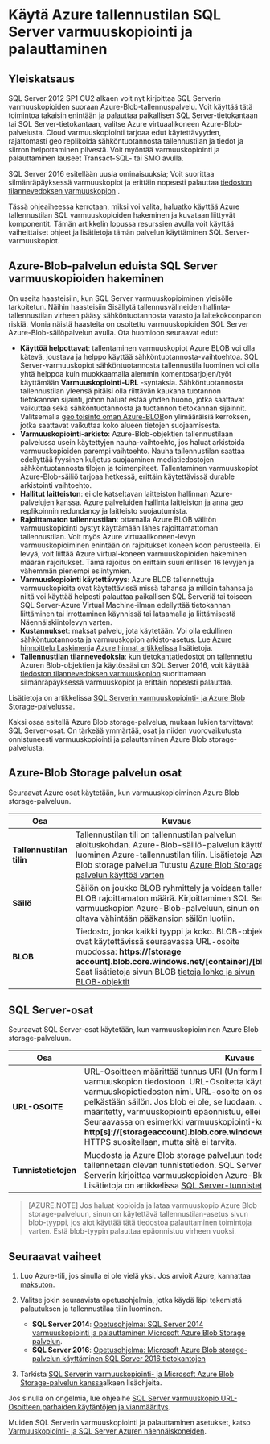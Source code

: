 <properties
    pageTitle="Käytä Azure tallennustilan SQL Serverin varmuuskopiointi ja palauttaminen | Microsoft Azure"
    description="Lue, miten voit varmuuskopioida SQL Server Azure-tallennustilan. Tässä artikkelissa kerrotaan edut varmuuskopioimalla SQL-tietokantoja Azure-tallennustilan."
    services="virtual-machines-windows"
    documentationCenter=""
    authors="MikeRayMSFT"
    manager="jhubbard"
    tags="azure-service-management"/>

<tags
    ms.service="virtual-machines-windows"
    ms.devlang="na"
    ms.topic="article"
    ms.tgt_pltfrm="vm-windows-sql-server"
    ms.workload="infrastructure-services"
    ms.date="07/22/2016"
    ms.author="mikeray"/>

# <a name="use-azure-storage-for-sql-server-backup-and-restore"></a>Käytä Azure tallennustilan SQL Server varmuuskopiointi ja palauttaminen

## <a name="overview"></a>Yleiskatsaus

SQL Server 2012 SP1 CU2 alkaen voit nyt kirjoittaa SQL Serverin varmuuskopioiden suoraan Azure-Blob-tallennuspalvelu. Voit käyttää tätä toimintoa takaisin enintään ja palauttaa paikallisen SQL Server-tietokantaan tai SQL Server-tietokantaan, valitse Azure virtuaalikoneen Azure-Blob-palvelusta. Cloud varmuuskopiointi tarjoaa edut käytettävyyden, rajattomasti geo replikoida sähköntuotannosta tallennustilan ja tiedot ja siirron helpottaminen pilvestä. Voit myöntää varmuuskopiointi ja palauttaminen lauseet Transact-SQL- tai SMO avulla.

SQL Server 2016 esitellään uusia ominaisuuksia; Voit suorittaa silmänräpäyksessä varmuuskopiot ja erittäin nopeasti palauttaa [tiedoston tilannevedoksen varmuuskopion](http://msdn.microsoft.com/library/mt169363.aspx) .

Tässä ohjeaiheessa kerrotaan, miksi voi valita, haluatko käyttää Azure tallennustilan SQL varmuuskopioiden hakeminen ja kuvataan liittyvät komponentit. Tämän artikkelin lopussa resurssien avulla voit käyttää vaiheittaiset ohjeet ja lisätietoja tämän palvelun käyttäminen SQL Server-varmuuskopiot.

## <a name="benefits-of-using-the-azure-blob-service-for-sql-server-backups"></a>Azure-Blob-palvelun eduista SQL Server varmuuskopioiden hakeminen

On useita haasteisiin, kun SQL Server varmuuskopioiminen yleisölle tarkoitetun. Näihin haasteisiin Sisällytä tallennusvälineiden hallinta-tallennustilan virheen pääsy sähköntuotannosta varasto ja laitekokoonpanon riskiä. Monia näistä haasteita on osoitettu varmuuskopioiden SQL Server Azure-Blob-säilöpalvelun avulla. Ota huomioon seuraavat edut:

- **Käyttöä helpottavat**: tallentaminen varmuuskopiot Azure BLOB voi olla kätevä, joustava ja helppo käyttää sähköntuotannosta-vaihtoehtoa. SQL Server-varmuuskopiot sähköntuotannosta tallennustila luominen voi olla yhtä helppoa kuin muokkaamalla aiemmin komentosarjojen/työt käyttämään **Varmuuskopiointi-URL** -syntaksia. Sähköntuotannosta tallennustilan yleensä pitäisi olla riittävän kaukana tuotannon tietokannan sijainti, johon haluat estää yhden huono, jotka saattavat vaikuttaa sekä sähköntuotannosta ja tuotannon tietokannan sijainnit. Valitsemalla [geo toisinto oman Azure-BLOB](../storage/storage-redundancy.md)on ylimääräisiä kerroksen, jotka saattavat vaikuttaa koko alueen tietojen suojaamisesta.
- **Varmuuskopiointi-arkisto**: Azure-Blob-objektien tallennustilaan palvelussa usein käytettyjen nauha-vaihtoehto, jos haluat arkistoida varmuuskopioiden parempi vaihtoehto. Nauha tallennustilan saattaa edellyttää fyysinen kuljetus suojaaminen mediatiedostojen sähköntuotannosta tilojen ja toimenpiteet. Tallentaminen varmuuskopiot Azure-Blob-säiliö tarjoaa hetkessä, erittäin käytettävissä durable arkistointi vaihtoehto.
- **Hallitut laitteiston**: ei ole katseltavan laitteiston hallinnan Azure-palvelujen kanssa. Azure palveluiden hallinta laitteiston ja anna geo replikoinnin redundancy ja laitteisto suojautumista.
- **Rajoittamaton tallennustilan**: ottamalla Azure BLOB välitön varmuuskopiointi pystyt käyttämään lähes rajoittamattoman tallennustilan. Voit myös Azure virtuaalikoneen-levyn varmuuskopioiminen enintään on rajoitukset koneen koon perusteella. Ei levyä, voit liittää Azure virtual-koneen varmuuskopioiden hakeminen määrän rajoitukset. Tämä rajoitus on erittäin suuri erillisen 16 levyjen ja vähemmän pienempi esiintymien.
- **Varmuuskopiointi käytettävyys**: Azure BLOB tallennettuja varmuuskopioita ovat käytettävissä missä tahansa ja milloin tahansa ja niitä voi käyttää helposti palauttaa paikallisen SQL Serveriä tai toiseen SQL Server-Azure Virtual Machine-ilman edellyttää tietokannan liittäminen tai irrottaminen käynnissä tai lataamalla ja liittämisestä Näennäiskiintolevyn varten.
- **Kustannukset**: maksat palvelu, jota käytetään. Voi olla edullinen sähköntuotannosta ja varmuuskopion arkisto-asetus. Lue [Azure hinnoittelu Laskimen](http://go.microsoft.com/fwlink/?LinkId=277060 "Hinnat Laskimen")ja [Azure hinnat artikkelissa](http://go.microsoft.com/fwlink/?LinkId=277059 "hinnat artikkelissa") lisätietoja.
- **Tallennustilan tilannevedoksia**: kun tietokantatiedostot on tallennettu Azuren Blob-objektien ja käytössäsi on SQL Server 2016, voit käyttää [tiedoston tilannevedoksen varmuuskopion](http://msdn.microsoft.com/library/mt169363.aspx) suorittamaan silmänräpäyksessä varmuuskopiot ja erittäin nopeasti palauttaa.

Lisätietoja on artikkelissa [SQL Serverin varmuuskopiointi- ja Azure Blob Storage-palvelussa](http://go.microsoft.com/fwlink/?LinkId=271617).

Kaksi osaa esitellä Azure Blob storage-palvelua, mukaan lukien tarvittavat SQL Server-osat. On tärkeää ymmärtää, osat ja niiden vuorovaikutusta onnistuneesti varmuuskopiointi ja palauttaminen Azure Blob storage-palvelusta.

## <a name="azure-blob-storage-service-components"></a>Azure-Blob Storage palvelun osat

Seuraavat Azure osat käytetään, kun varmuuskopioiminen Azure Blob storage-palveluun.

| Osa               | Kuvaus                          |
|---------------------|-------------------------------|
| **Tallennustilan tilin** | Tallennustilan tili on tallennustilan palvelun aloituskohdan. Azure-Blob-säiliö-palvelun käyttöön luominen Azure-tallennustilan tilin. Lisätietoja Azure Blob storage palvelua Tutustu [Azure Blob Storage-palvelun käyttöä varten](https://azure.microsoft.com/develop/net/how-to-guides/blob-storage/) |
| **Säilö** | Säilön on joukko BLOB ryhmittely ja voidaan tallentaa BLOB rajoittamaton määrä. Kirjoittaminen SQL Server varmuuskopion Azure-Blob-palveluun, sinun on oltava vähintään pääkansion säilön luotiin. |
| **BLOB** | Tiedosto, jonka kaikki tyyppi ja koko. BLOB-objektit ovat käytettävissä seuraavassa URL-osoite muodossa: **https://[storage account].blob.core.windows.net/[container]/[blob]**. Saat lisätietoja sivun BLOB [tietoja lohko ja sivun BLOB-objektit](http://msdn.microsoft.com/library/azure/ee691964.aspx) |

## <a name="sql-server-components"></a>SQL Server-osat

Seuraavat SQL Server-osat käytetään, kun varmuuskopioiminen Azure Blob storage-palveluun.

| Osa               | Kuvaus                          |
|---------------------|-------------------------------|
| **URL-OSOITE** | URL-Osoitteen määrittää tunnus URI (Uniform Resource) yksilöllinen varmuuskopion tiedostoon. URL-Osoitetta käytetään sijainti ja SQL Server-varmuuskopiotiedoston nimi. URL-osoite on osoitettava todellinen blob, ei pelkästään säilön. Jos blob ei ole, se luodaan. Jos aiemmin Blob-objektien on määritetty, varmuuskopiointi epäonnistuu, ellei > muodon jossa valitsinta. Seuraavassa on esimerkki varmuuskopiointi-komennon määrität URL-osoite: **http[s]://[storageaccount].blob.core.windows.net/[container]/[FILENAME.bak]**. HTTPS suositellaan, mutta sitä ei tarvita. |
| **Tunnistetietojen** | Muodosta ja Azure Blob storage palveluun todennetaan tarvittavat tiedot tallennetaan olevan tunnistetiedon.  SQL Server-tunnistetiedot on luotava SQL Serverin kirjoittaa varmuuskopioiden Azure-Blob- tai palauta se järjestyksessä. Lisätietoja on artikkelissa [SQL Server-tunnistetiedot](https://msdn.microsoft.com/library/ms189522.aspx). |

> [AZURE.NOTE] Jos haluat kopioida ja lataa varmuuskopio Azure Blob storage-palveluun, sinun on käytettävä tallennustilan-asetus sivun blob-tyyppi, jos aiot käyttää tätä tiedostoa palauttaminen toimintoja varten. Estä blob-tyypin palauttaa epäonnistuu virheen vuoksi.

## <a name="next-steps"></a>Seuraavat vaiheet

1. Luo Azure-tili, jos sinulla ei ole vielä yksi. Jos arvioit Azure, kannattaa [maksuton](https://azure.microsoft.com/free/).

1. Valitse jokin seuraavista opetusohjelmia, jotka käydä läpi tekemistä palautuksen ja tallennustilaa tilin luominen.

    - **SQL Server 2014**: [Opetusohjelma: SQL Server 2014 varmuuskopiointi ja palauttaminen Microsoft Azure Blob Storage palvelun](https://msdn.microsoft.com/library/jj720558\(v=sql.120\).aspx).
    - **SQL Server 2016**: [Opetusohjelma: Microsoft Azure Blob storage-palvelun käyttäminen SQL Server 2016 tietokantojen](https://msdn.microsoft.com/library/dn466438.aspx)

1. Tarkista [SQL Serverin varmuuskopiointi- ja Microsoft Azure Blob Storage-palvelun kanssa](https://msdn.microsoft.com/library/jj919148.aspx)alkaen lisäohjeita.

Jos sinulla on ongelmia, lue ohjeaihe [SQL Server varmuuskopio URL-Osoitteen parhaiden käytäntöjen ja vianmääritys](https://msdn.microsoft.com/library/jj919149.aspx).

Muiden SQL Serverin varmuuskopiointi ja palauttaminen asetukset, katso [Varmuuskopiointi- ja SQL Server Azuren näennäiskoneiden](../virtual-machines/virtual-machines-windows-sql-backup-recovery.md).
